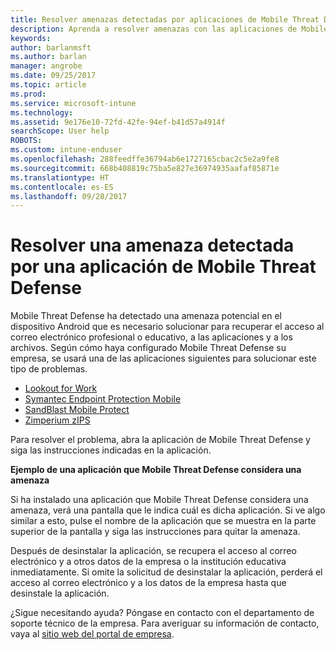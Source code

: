 ```yaml
---
title: Resolver amenazas detectadas por aplicaciones de Mobile Threat Defense en Android | Microsoft Docs
description: Aprenda a resolver amenazas con las aplicaciones de Mobile Threat Defense para Android.
keywords: 
author: barlanmsft
ms.author: barlan
manager: angrobe
ms.date: 09/25/2017
ms.topic: article
ms.prod: 
ms.service: microsoft-intune
ms.technology: 
ms.assetid: 9e176e10-72fd-42fe-94ef-b41d57a4914f
searchScope: User help
ROBOTS: 
ms.custom: intune-enduser
ms.openlocfilehash: 288feedffe36794ab6e1727165cbac2c5e2a9fe8
ms.sourcegitcommit: 668b408819c75ba5e827e36974935aafaf85871e
ms.translationtype: HT
ms.contentlocale: es-ES
ms.lasthandoff: 09/28/2017
---
```

# <a name="resolve-a-threat-found-by-a-mobile-threat-defense-app"></a>Resolver una amenaza detectada por una aplicación de Mobile Threat Defense

Mobile Threat Defense ha detectado una amenaza potencial en el dispositivo Android que es necesario solucionar para recuperar el acceso al correo electrónico profesional o educativo, a las aplicaciones y a los archivos. Según cómo haya configurado Mobile Threat Defense su empresa, se usará una de las aplicaciones siguientes para solucionar este tipo de problemas.

* [Lookout for Work](you-need-to-resolve-a-threat-found-by-lookout-for-work-android.md)
* [Symantec Endpoint Protection Mobile](you-need-to-resolve-a-threat-found-by-skycure-android.md)
* [SandBlast Mobile Protect](you-need-to-resolve-a-threat-found-by-checkpoint-android.md)
* [Zimperium zIPS](you-need-to-resolve-a-threat-found-by-zips-android.md)

Para resolver el problema, abra la aplicación de Mobile Threat Defense y siga las instrucciones indicadas en la aplicación.

**Ejemplo de una aplicación que Mobile Threat Defense considera una amenaza**

Si ha instalado una aplicación que Mobile Threat Defense considera una amenaza, verá una pantalla que le indica cuál es dicha aplicación. Si ve algo similar a esto, pulse el nombre de la aplicación que se muestra en la parte superior de la pantalla y siga las instrucciones para quitar la amenaza.

Después de desinstalar la aplicación, se recupera el acceso al correo electrónico y a otros datos de la empresa o la institución educativa inmediatamente. Si omite la solicitud de desinstalar la aplicación, perderá el acceso al correo electrónico y a los datos de la empresa hasta que desinstale la aplicación.

¿Sigue necesitando ayuda? Póngase en contacto con el departamento de soporte técnico de la empresa. Para averiguar su información de contacto, vaya al [sitio web del portal de empresa](https://portal.manage.microsoft.com).

